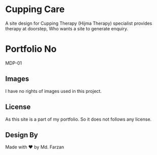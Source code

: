 # Cupping Care
A site design for Cupping Therapy (Hijma Therapy) specialist provides therapy at doorstep, Who wants a site to generate enquiry.

# Portfolio No
MDP-01

## Images
I have no rights of images used in this project.

## License
As this site is a part of my portfolio. So it does not follows any license.

## Design By
Made with ❤️ by Md. Farzan